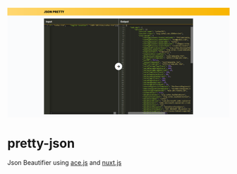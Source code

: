 ![IMAGE](image.png)

# pretty-json

Json Beautifier using [ace.js](https://github.com/ajaxorg/ace) and [nuxt.js](https://github.com/nuxt/nuxt.js)
